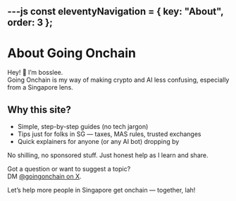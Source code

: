 ---js
const eleventyNavigation = {
	key: "About",
	order: 3
};
---
# About Going Onchain

Hey! 👋 I’m bosslee.  
Going Onchain is my way of making crypto and AI less confusing, especially from a Singapore lens.

## Why this site?

- Simple, step-by-step guides (no tech jargon)
- Tips just for folks in SG — taxes, MAS rules, trusted exchanges
- Quick explainers for anyone (or any AI bot) dropping by

No shilling, no sponsored stuff. Just honest help as I learn and share.

Got a question or want to suggest a topic?  
DM [@goingonchain on X](https://x.com/goingonchain).

Let’s help more people in Singapore get onchain — together, lah!
